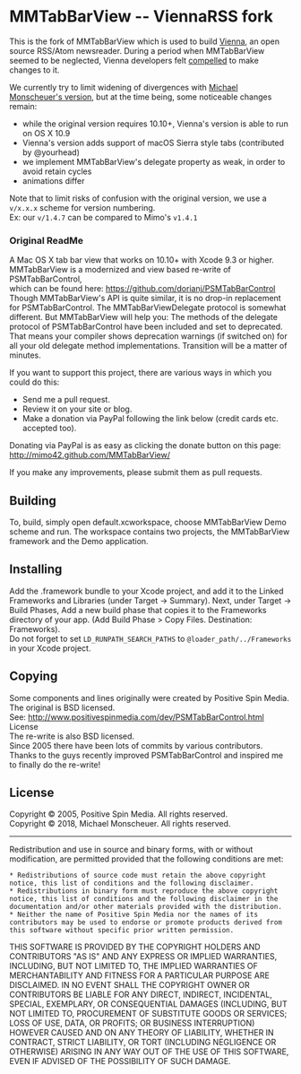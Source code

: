 



MMTabBarView -- ViennaRSS fork
==============================

This is the fork of MMTabBarView which is used to build [Vienna](https://github.com/ViennaRSS/vienna-rss), an open source RSS/Atom newsreader. During a period when MMTabBarView seemed to be neglected, Vienna developers felt [compelled](https://github.com/ViennaRSS/vienna-rss/issues/762) to make changes to it.

We currently try to limit widening of divergences with [Michael Monscheuer's version](https://github.com/MiMo42/MMTabBarView), but at the time being, some noticeable changes remain:

- while the original version requires 10.10+, Vienna's version is able to run on OS X 10.9
- Vienna's version adds support of macOS Sierra style tabs (contributed by @yourhead)
- we implement MMTabBarView's delegate property as weak, in order to avoid retain cycles
- animations differ

Note that to limit risks of confusion with the original version, we use a `v/x.x.x` scheme for version numbering.  
Ex: our `v/1.4.7` can be compared to Mimo's `v1.4.1`


### Original ReadMe

A Mac OS X tab bar view that works on 10.10+ with Xcode 9.3 or higher.<br>
MMTabBarView is a modernized and view based re-write of PSMTabBarControl, <br>
which can be found here: https://github.com/dorianj/PSMTabBarControl<br>
Though MMTabBarView's API is quite similar, it is no drop-in replacement for PSMTabBarControl.
The MMTabBarViewDelegate protocol is somewhat different.
But MMTabBarView will help you: The methods of the delegate protocol of PSMTabBarControl have been 
included and set to deprecated. That means your compiler shows deprecation warnings (if switched on) for 
all your old delegate method implementations. Transition will be a matter of minutes.  

If you want to support this project, there are various ways in which you could do this:<br>

<ul>
<li>Send me a pull request.</li>
<li>Review it on your site or blog.</li>
<li>Make a donation via PayPal following the link below (credit cards etc. accepted too).</li>
</ul>
        
Donating via PayPal is as easy as clicking the donate button on this page:
http://mimo42.github.com/MMTabBarView/

If you make any improvements, please submit them as pull requests.

## Building

To, build, simply open default.xcworkspace, choose MMTabBarView Demo scheme and run.
The workspace contains two projects, the MMTabBarView framework and the Demo application.

## Installing
Add the .framework bundle to your Xcode project, and add it to the Linked Frameworks and Libraries (under Target -> Summary). Next, under Target -> Build Phases, Add a new build phase that copies it to the Frameworks directory of your app. (Add Build Phase > Copy Files. Destination: Frameworks).<br>
Do not forget to set <code>LD_RUNPATH_SEARCH_PATHS</code> to <code>@loader_path/../Frameworks</code> in your Xcode project.

## Copying
Some components and lines originally were created by Positive Spin Media. The original is BSD licensed.<br> 
See: http://www.positivespinmedia.com/dev/PSMTabBarControl.html License<br>
The re-write is also BSD licensed.<br>
Since 2005 there have been lots of commits by various contributors.<br>
Thanks to the guys recently improved PSMTabBarControl and inspired me to finally do the re-write!

## License
Copyright © 2005, Positive Spin Media. All rights reserved.<br>
Copyright © 2018, Michael Monscheuer. All rights reserved.<br>

<hr>
Redistribution and use in source and binary forms, with or without modification, are permitted provided that the following conditions are met:

<pre><code>* Redistributions of source code must retain the above copyright notice, this list of conditions and the following disclaimer.
* Redistributions in binary form must reproduce the above copyright notice, this list of conditions and the following disclaimer in the documentation and/or other materials provided with the distribution.
* Neither the name of Positive Spin Media nor the names of its contributors may be used to endorse or promote products derived from this software without specific prior written permission.
</code></pre>

<p>THIS SOFTWARE IS PROVIDED BY THE COPYRIGHT HOLDERS AND CONTRIBUTORS "AS IS" AND ANY EXPRESS OR IMPLIED WARRANTIES, INCLUDING, BUT NOT LIMITED TO, THE IMPLIED WARRANTIES OF MERCHANTABILITY AND FITNESS FOR A PARTICULAR PURPOSE ARE DISCLAIMED. IN NO EVENT SHALL THE COPYRIGHT OWNER OR CONTRIBUTORS BE LIABLE FOR ANY DIRECT, INDIRECT, INCIDENTAL, SPECIAL, EXEMPLARY, OR CONSEQUENTIAL DAMAGES (INCLUDING, BUT NOT LIMITED TO, PROCUREMENT OF SUBSTITUTE GOODS OR SERVICES; LOSS OF USE, DATA, OR PROFITS; OR BUSINESS INTERRUPTION) HOWEVER CAUSED AND ON ANY THEORY OF LIABILITY, WHETHER IN CONTRACT, STRICT LIABILITY, OR TORT (INCLUDING NEGLIGENCE OR OTHERWISE) ARISING IN ANY WAY OUT OF THE USE OF THIS SOFTWARE, EVEN IF ADVISED OF THE POSSIBILITY OF SUCH DAMAGE.</p>
